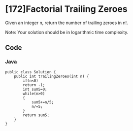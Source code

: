 # [172]Factorial Trailing Zeroes

Given an integer n, return the number of trailing zeroes in n!.

Note: Your solution should be in logarithmic time complexity.

## Code

### Java

```
public class Solution {
    public int trailingZeroes(int n) {
        if(n<0)
        return -1;
        int sum5=0;
        while(n>0)
        {
            sum5+=n/5;
            n/=5;
        }
        return sum5;
    }
}
```